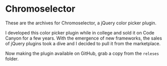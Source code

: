 # Chromoselector

These are the archives for Chromoselector, a jQuery color picker plugin.

I developed this color picker plugin while in college and sold it on Code Canyon for a few years. With the emergence of new frameworks, the sales of jQuery plugins took a dive and I decided to pull it from the marketplace.

Now making the plugin available on GitHub, grab a copy from the ```releses``` folder.
